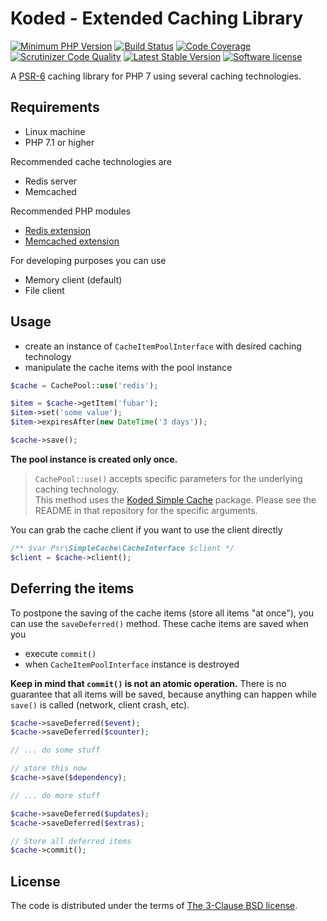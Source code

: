 Koded - Extended Caching Library
================================

[![Minimum PHP Version](https://img.shields.io/badge/php-%3E%3D%207.1-8892BF.svg)](https://php.net/)
[![Build Status](https://scrutinizer-ci.com/g/kodedphp/cache-extended/badges/build.png?b=master)](https://scrutinizer-ci.com/g/kodedphp/cache-extended/build-status/master)
[![Code Coverage](https://scrutinizer-ci.com/g/kodedphp/cache-extended/badges/coverage.png?b=master)](https://scrutinizer-ci.com/g/kodedphp/cache-extended/?branch=master)
[![Scrutinizer Code Quality](https://scrutinizer-ci.com/g/kodedphp/cache-extended/badges/quality-score.png?b=master)](https://scrutinizer-ci.com/g/kodedphp/cache-extended/?branch=master)
[![Latest Stable Version](https://img.shields.io/packagist/v/koded/cache-extended.svg)](https://packagist.org/packages/koded/cache-extended)
[![Software license](https://img.shields.io/badge/License-BSD%203--Clause-blue.svg)](LICENSE)

A [PSR-6][psr-6] caching library for PHP 7 using several caching technologies.


Requirements
------------

- Linux machine
- PHP 7.1 or higher

Recommended cache technologies are

- Redis server
- Memcached

Recommended PHP modules

- [Redis extension]
- [Memcached extension]

For developing purposes you can use

- Memory client (default)
- File client


Usage
-----

- create an instance of `CacheItemPoolInterface` with desired caching technology
- manipulate the cache items with the pool instance


```php
$cache = CachePool::use('redis');

$item = $cache->getItem('fubar');
$item->set('some value');
$item->expiresAfter(new DateTime('3 days'));

$cache->save();
```

**The pool instance is created only once.**

> `CachePool::use()` accepts specific parameters for the underlying caching technology.  
This method uses the [Koded Simple Cache][koded-cache-simple] package.
Please see the README in that repository for the specific arguments.

You can grab the cache client if you want to use the client directly

```php
/** $var Psr\SimpleCache\CacheInterface $client */
$client = $cache->client();
```

Deferring the items
-------------------

To postpone the saving of the cache items (store all items "at once"),
you can use the `saveDeferred()` method. These cache items are saved when you

- execute `commit()`
- when `CacheItemPoolInterface` instance is destroyed

**Keep in mind that `commit()` is not an atomic operation.**
There is no guarantee that all items will be saved, because anything can
happen while `save()` is called (network, client crash, etc).

```php
$cache->saveDeferred($event);
$cache->saveDeferred($counter);

// ... do some stuff

// store this now
$cache->save($dependency);

// ... do more stuff

$cache->saveDeferred($updates);
$cache->saveDeferred($extras);

// Store all deferred items
$cache->commit();
```

License
-------

The code is distributed under the terms of [The 3-Clause BSD license](LICENSE).


[psr-6]: http://www.php-fig.org/psr/psr-6/
[koded-cache-simple]: https://github.com/kodedphp/cache-simple#configuration-directives
[Redis extension]: https://github.com/phpredis/phpredis/blob/develop/INSTALL.markdown
[Memcached extension]: https://github.com/php-memcached-dev/php-memcached
